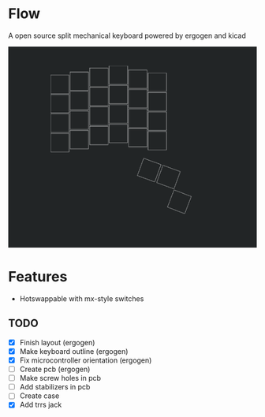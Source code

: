 # Flow
A open source split mechanical keyboard powered by ergogen and kicad


![Main layout](flow.png)

# Features
- Hotswappable with mx-style switches
## TODO
- [x] Finish layout (ergogen)
- [x] Make keyboard outline (ergogen) 
- [x] Fix microcontroller orientation (ergogen)
- [ ] Create pcb (ergogen)
- [ ] Make screw holes in pcb
- [ ] Add stabilizers in pcb
- [ ] Create case  
- [x] Add trrs jack
